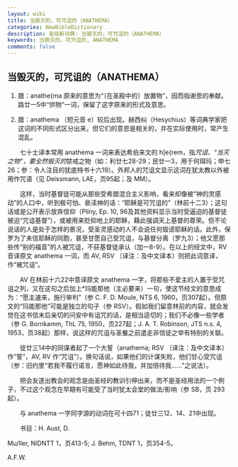 ```yaml
---
layout: wiki
title: 当毁灭的，可咒诅的（ANATHEMA）
categories: NewBibleDictionary
description: 圣经新词典: 当毁灭的，可咒诅的（ANATHEMA）
keywords: 当毁灭的，可咒诅的, ANATHEMA
comments: false
---
```


## 当毁灭的，可咒诅的（ANATHEMA）

1. 腊：anathe{ma 原来的意思为“〔在圣殿中的〕放置物”，因而指谢恩的奉献。路廿一5中“供物”一词，保留了这字原来的形式及意思。

2. 腊：anathema （短元音 e）较后出现。赫西纠（Hesychius）等词典学家把这词的不同形式区分出来，但它们的意思是相关的，并在实际使用时，常产生混乱。

　　七十士译本常用 anathema 一词来表达希伯来文的 h]e{rem，指*咒诅、“当灭之物”，要全然毁灭的*禁戒之物（如：利廿七28-29；民廿一3，用于何珥玛；申七26；参：令人注目的犹底特书十六19）。外邦人的咒诅文显示这词在犹太教以外被用作咒语（见 Deissmann, LAE，页95起；及 MM）。

　　这样，当时基督徒可能从那些受希腊混合主义影响，看来却像被“神的灵感动”的人口中，听到极可怕、亵渎神的话：“耶稣是可咒诅的”（林前十二3）；这句话或是公开表示放弃信仰（Pliny, Ep. 10, 96及其他资料显示当时受逼迫的基督徒被迫“咒诅基督”），或被用来贬抑地上的耶稣，藉此强调天上基督的尊荣。但不论说话的人是处于怎样的景况，受圣灵感动的人不会说任何毁谤耶稣的话。此外，保罗为了未信耶稣的同胞，甚至甘愿自己受咒诅，与基督分离（罗九3）；他又愿那些传“别的福音”的人被咒诅，不获基督徒承认（加一8-9）。在以上的经文中，RV 音译原文 anathema 一词，而 AV, RSV 〔译注：及中文译本〕则把此词意译，作“被咒诅”。

　　AV 在林前十六22中意译原文 anathema 一字，将那些不爱主的人置于受咒诅之列，又在这句之后加上*玛能那他（主必要来）一句，使这节经文的意思成为：“愿主速来，施行审判”（参 C. F. D. Moule, NTS 6, 1960，页307起）。但原文的“玛能那他”可能是独立的句子（参 RSV）。假如我们留意林前的内容，就会发觉在这书信末后亲切的问安中有诅咒的话，是相当适切的；我们不必像一些学者（参 G. Bornkamm, ThL 75, 1950，页227起；J. A. T. Robinson, JTS n.s. 4, 1953，页38起）那样，说这样的咒诅与圣餐之前遣走非信徒之举有特别的关联。

　　徒廿三14中的同谋者起了一个大誓（anathema; RSV 〔译注：及中文译本〕作“誓”，AV, RV 作“咒诅”）。换句话说，如果他们的计谋失败，他们甘心受咒诅（参：旧约里“若我不履行诺言，愿神如此待我，并加倍待我……”之说法）。

　　把会友逐出教会的观念是由圣经的教训引伸出来，而不是圣经用法的一个例子，不过这个观念在早期有可能受了当时犹太会堂的做法/影响（参 SB，页 293起）。

　　与 anathema 一字同字源的动词在可十四71；徒廿三12、14、21中出现。

　　书目：H. Aust, D.

Mu/ller, NIDNTT 1，页413-5; J. Behm, TDNT 1，页354-5。

A.F.W.






